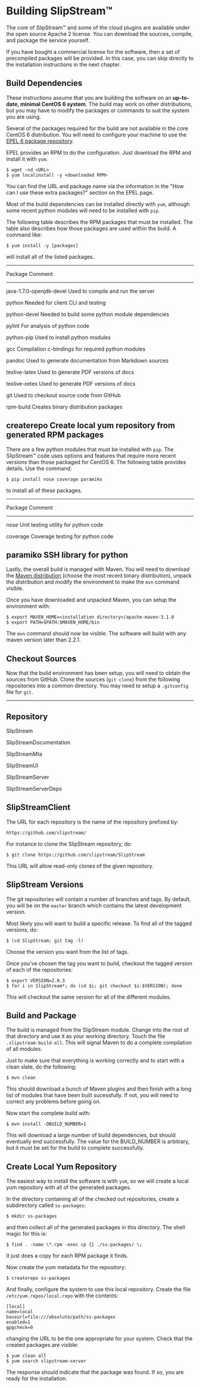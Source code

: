 
# Building SlipStream™

The core of SlipStream™ and some of the cloud plugins are available
under the open source Apache 2 license.  You can download the sources,
compile, and package the service yourself.

If you have bought a commercial license for the software, then a set
of precompiled packages will be provided.  In this case, you can skip
directly to the installation instructions in the next chapter.

## Build Dependencies

These instructions assume that you are building the software on an
**up-to-date, minimal CentOS 6 system**.  The build may work on other
distributions, but you may have to modify the packages or commands to
suit the system you are using.

Several of the packages required for the build are not available in
the core CentOS 6 distribution.  You will need to configure your
machine to use the [EPEL 6 package repository][epel].

EPEL provides an RPM to do the configuration.  Just download the RPM
and install it with `yum`.

    $ wget -nd <URL>
    $ yum localinstall -y <downloaded RPM>

You can find the URL and package name via the information in the "How
can I use these extra packages?" section on the EPEL page.

Most of the build dependencies can be installed directly with `yum`,
although some recent python modules will need to be installed with
`pip`.

The following table describes the RPM packages that must be
installed.  The table also describes how those packages are used
within the build.  A command like:

    $ yum install -y [packages]

will install all of the listed packages.

------------------------------------------------------------------
Package                   Comment
------------------------  ----------------------------------------
java-1.7.0-openjdk-devel  Used to compile and run the server

python                    Needed for client CLI and testing

python-devel              Needed to build some python module
                          dependencies

pylint                    For analysis of python code

python-pip                Used to install python modules

gcc                       Compilation c-bindings for required
                          python modules

pandoc                    Used to generate documentation from
                          Markdown sources 

texlive-latex             Used to generate PDF versions of docs

texlive-xetex             Used to generate PDF versions of docs

git                       Used to checkout source code from 
                          GitHub

rpm-build                 Creates binary distribution packages

createrepo                Create local yum repository from 
                          generated RPM packages
------------------------------------------------------------------

There are a few python modules that must be installed with `pip`.  The
SlipStream™ code uses options and features that require more recent
versions than those packaged for CentOS 6.  The following table
provides details.  Use the command:

    $ pip install nose coverage paramiko

to install all of these packages.

------------------------------------------------------------------
Package                   Comment
------------------------  ----------------------------------------
nose                      Unit testing utility for python code

coverage                  Coverage testing for python code

paramiko                  SSH library for python
------------------------------------------------------------------

Lastly, the overall build is managed with Maven.  You will need to
download the [Maven distribution][mvn-download] (choose the most
recent binary distribution), unpack the distribution and modify the
environment to make the `mvn` command visible.

Once you have downloaded and unpacked Maven, you can setup the
environment with:

    $ export MAVEN_HOME=<installation directory>/apache-maven-3.1.0
    $ export PATH=$PATH:$MAVEN_HOME/bin

The `mvn` command should now be visible.  The software will build with
any maven version later than 2.2.1.

## Checkout Sources

Now that the build environment has been setup, you will need to obtain
the sources from GitHub.  Clone the sources (`git clone`) from the
following repositories into a common directory.  You may need to setup
a `.gitconfig` file for `git`. 

------------------------
Repository              
------------------------
SlipStream

SlipStreamDocumentation

SlipStreamMta

SlipStreamUI

SlipStreamServer

SlipStreamServerDeps

SlipStreamClient
------------------------

The URL for each repository is the name of the repository prefixed by:

    https://github.com/slipstream/

For instance to clone the SlipStream repository, do:

    $ git clone https://github.com/slipstream/SlipStream

This URL will allow read-only clones of the given repository.

## SlipStream Versions

The git repositories will contain a number of branches and tags.  By
default, you will be on the `master` branch which contains the latest
development version.

Most likely you will want to build a specific release.  To find all of
the tagged versions, do:

    $ (cd SlipStream; git tag -l)

Choose the version you want from the list of tags.

Once you've chosen the tag you want to build, checkout the tagged
version of each of the repositories:

    $ export VERSION=2.0.3
    $ for i in SlipStream*; do (cd $i; git checkout $i-$VERSION); done

This will checkout the same version for all of the different modules.

## Build and Package

The build is managed from the SlipStream module.  Change into
the root of that directory and use it as your working directory.
Touch the file `.slipstream-build-all`.  This will signal Maven to do
a complete compilation of all modules.

Just to make sure that everything is working correctly and to start
with a clean slate, do the following:

    $ mvn clean

This should download a bunch of Maven plugins and then finish with a
long list of modules that have been built sucessfully.  If not, you
will need to correct any problems before going on.

Now start the complete build with:

    $ mvn install -DBUILD_NUMBER=1

This will download a large number of build dependencies, but should
eventually end successfully.  The value for the BUILD_NUMBER is
arbitrary, but it must be set for the build to complete successfully.

## Create Local Yum Repository

The easiest way to install the software is with `yum`, so we will
create a local yum repository with all of the generated packages.

In the directory containing all of the checked out repositories,
create a subdirectory called `ss-packages`:

    $ mkdir ss-packages

and then collect all of the generated packages in this directory.  The
shell magic for this is:

    $ find . -name \*.rpm -exec cp {} ./ss-packages/ \; 

It just does a copy for each RPM package it finds. 

Now create the yum metadata for the repository:

    $ createrepo ss-packages

And finally, configure the system to use this local repository.
Create the file `/etc/yum.repos/local.repo` with the contents:

    [local]
    name=local
    baseurl=file:///absolute/path/ss-packages
    enabled=1
    gpgcheck=0

changing the URL to be the one appropriate for your system.  Check
that the created packages are visible:

    $ yum clean all
    $ yum search slipstream-server

The response should indicate that the package was found.  If so, you
are ready for the installation. 


[epel]: http://fedoraproject.org/wiki/EPEL
[mvn-download]: http://maven.apache.org/download.cgi
